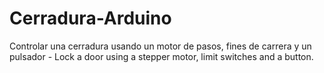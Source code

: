 # Cerradura-Arduino
Controlar una cerradura usando un motor de pasos, fines de carrera y un pulsador - Lock a door using a stepper motor, limit switches and a button.
